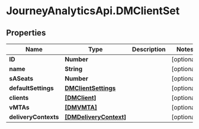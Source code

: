 # JourneyAnalyticsApi.DMClientSet

## Properties

Name | Type | Description | Notes
------------ | ------------- | ------------- | -------------
**ID** | **Number** |  | [optional] 
**name** | **String** |  | [optional] 
**sASeats** | **Number** |  | [optional] 
**defaultSettings** | [**DMClientSettings**](DMClientSettings.md) |  | [optional] 
**clients** | [**[DMClient]**](DMClient.md) |  | [optional] 
**vMTAs** | [**[DMVMTA]**](DMVMTA.md) |  | [optional] 
**deliveryContexts** | [**[DMDeliveryContext]**](DMDeliveryContext.md) |  | [optional] 



